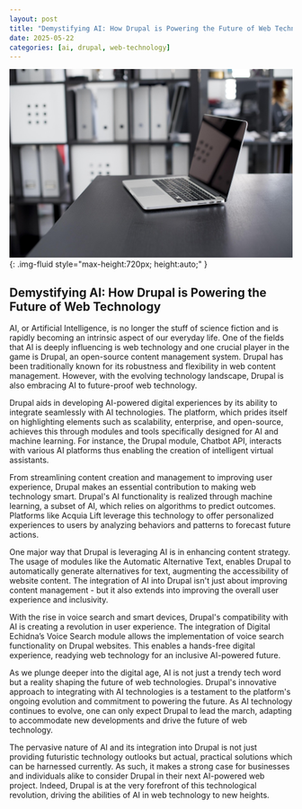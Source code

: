 ```yaml
---
layout: post
title: "Demystifying AI: How Drupal is Powering the Future of Web Technology"
date: 2025-05-22
categories: [ai, drupal, web-technology]
---
```


![Image](/assets/g6e2a4888ec4f717adc47f5895412c31bb1390b11021495a6f187f9e63470bd6f6d3915ff612b2097c357986c106d8bb5c64646e26f1a5fae2e6aeb9bd2ba23df_1280.jpg){: .img-fluid style="max-height:720px; height:auto;" }

## Demystifying AI: How Drupal is Powering the Future of Web Technology

AI, or Artificial Intelligence, is no longer the stuff of science fiction and is rapidly becoming an intrinsic aspect of our everyday life. One of the fields that AI is deeply influencing is web technology and one crucial player in the game is Drupal, an open-source content management system. Drupal has been traditionally known for its robustness and flexibility in web content management. However, with the evolving technology landscape, Drupal is also embracing AI to future-proof web technology.

Drupal aids in developing AI-powered digital experiences by its ability to integrate seamlessly with AI technologies. The platform, which prides itself on highlighting elements such as scalability, enterprise, and open-source, achieves this through modules and tools specifically designed for AI and machine learning. For instance, the Drupal module, Chatbot API, interacts with various AI platforms thus enabling the creation of intelligent virtual assistants.

From streamlining content creation and management to improving user experience, Drupal makes an essential contribution to making web technology smart. Drupal's AI functionality is realized through machine learning, a subset of AI, which relies on algorithms to predict outcomes. Platforms like Acquia Lift leverage this technology to offer personalized experiences to users by analyzing behaviors and patterns to forecast future actions.

One major way that Drupal is leveraging AI is in enhancing content strategy. The usage of modules like the Automatic Alternative Text, enables Drupal to automatically generate alternatives for text, augmenting the accessibility of website content. The integration of AI into Drupal isn't just about improving content management - but it also extends into improving the overall user experience and inclusivity.

With the rise in voice search and smart devices, Drupal's compatibility with AI is creating a revolution in user experience. The integration of Digital Echidna’s Voice Search module allows the implementation of voice search functionality on Drupal websites. This enables a hands-free digital experience, readying web technology for an inclusive AI-powered future.

As we plunge deeper into the digital age, AI is not just a trendy tech word but a reality shaping the future of web technologies. Drupal's innovative approach to integrating with AI technologies is a testament to the platform's ongoing evolution and commitment to powering the future. As AI technology continues to evolve, one can only expect Drupal to lead the march, adapting to accommodate new developments and drive the future of web technology. 

The pervasive nature of AI and its integration into Drupal is not just providing futuristic technology outlooks but actual, practical solutions which can be harnessed currently. As such, it makes a strong case for businesses and individuals alike to consider Drupal in their next AI-powered web project. Indeed, Drupal is at the very forefront of this technological revolution, driving the abilities of AI in web technology to new heights.
